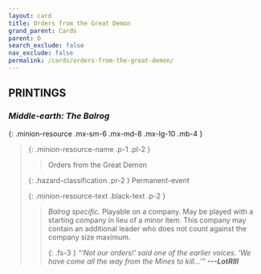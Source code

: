 ```yaml
---
layout: card
title: Orders from the Great Demon
grand_parent: Cards
parent: O
search_exclude: false
nav_exclude: false
permalink: /cards/orders-from-the-great-demon/
---
```


## PRINTINGS


### _Middle-earth: The Balrog_

{: .minion-resource .mx-sm-6 .mx-md-8 .mx-lg-10 .mb-4 }
> {: .minion-resource-name .p-1 .pl-2 }
> > <div class="hazard-mp"></div>
> > <div class="card-name">Orders from the Great Demon</div>
>
> {: .hazard-classification .pr-2 }
> Permanent-event
>
> {: .minion-resource-text .black-text .p-2 }
> > _Balrog specific._ Playable on a company. May be played with a starting company in lieu of a minor item. This company may contain an additional leader who does not count against the company size maximum. 
> > 
> > {: .fs-3 } 
> > _“‘Not our orders!' said one of the earlier voices. 'We have come all the way from the Mines to kill...’”_ ***---&#65279;LotRIII*** 
> 
